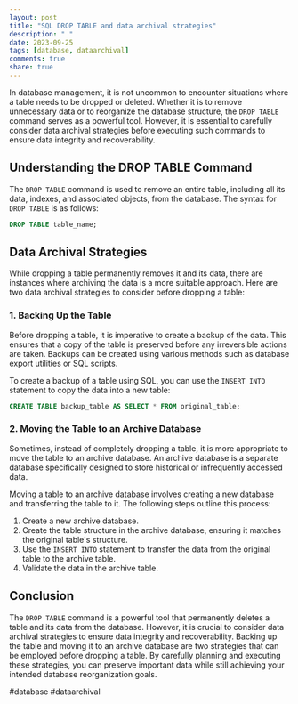 ```yaml
---
layout: post
title: "SQL DROP TABLE and data archival strategies"
description: " "
date: 2023-09-25
tags: [database, dataarchival]
comments: true
share: true
---
```


In database management, it is not uncommon to encounter situations where a table needs to be dropped or deleted. Whether it is to remove unnecessary data or to reorganize the database structure, the `DROP TABLE` command serves as a powerful tool. However, it is essential to carefully consider data archival strategies before executing such commands to ensure data integrity and recoverability.

## Understanding the DROP TABLE Command

The `DROP TABLE` command is used to remove an entire table, including all its data, indexes, and associated objects, from the database. The syntax for `DROP TABLE` is as follows:

```sql
DROP TABLE table_name;
```

## Data Archival Strategies

While dropping a table permanently removes it and its data, there are instances where archiving the data is a more suitable approach. Here are two data archival strategies to consider before dropping a table:

### 1. Backing Up the Table

Before dropping a table, it is imperative to create a backup of the data. This ensures that a copy of the table is preserved before any irreversible actions are taken. Backups can be created using various methods such as database export utilities or SQL scripts.

To create a backup of a table using SQL, you can use the `INSERT INTO` statement to copy the data into a new table:

```sql
CREATE TABLE backup_table AS SELECT * FROM original_table;
```

### 2. Moving the Table to an Archive Database

Sometimes, instead of completely dropping a table, it is more appropriate to move the table to an archive database. An archive database is a separate database specifically designed to store historical or infrequently accessed data.

Moving a table to an archive database involves creating a new database and transferring the table to it. The following steps outline this process:

1. Create a new archive database.
2. Create the table structure in the archive database, ensuring it matches the original table's structure.
3. Use the `INSERT INTO` statement to transfer the data from the original table to the archive table.
4. Validate the data in the archive table.

## Conclusion

The `DROP TABLE` command is a powerful tool that permanently deletes a table and its data from the database. However, it is crucial to consider data archival strategies to ensure data integrity and recoverability. Backing up the table and moving it to an archive database are two strategies that can be employed before dropping a table. By carefully planning and executing these strategies, you can preserve important data while still achieving your intended database reorganization goals.

#database #dataarchival